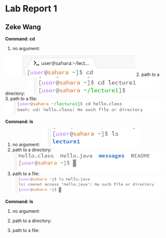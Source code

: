 # Lab Report  1 
## Zeke Wang


**Command: cd**
1. no argument:

![Image](cd1.png)
2. path to a directory: 
![Image](cd2.png)
3. path to a file:  
![Image](cd3.png)

**Command: ls**
1. no argument:
![Image](ls1.png)
2. path to a directory: 
![Image](ls2.png)
3. path to a file:  
![Image](ls3.png)

**Command: ls**
1. no argument:
  
2. path to a directory: 

3. path to a file:  


